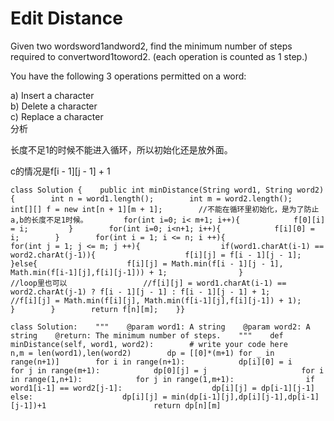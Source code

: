 # Edit Distance

Given two wordsword1andword2, find the minimum number of steps required to convertword1toword2. \(each operation is counted as 1 step.\)

You have the following 3 operations permitted on a word:

a\) Insert a character  
b\) Delete a character  
c\) Replace a character  
分析

长度不足1的时候不能进入循环，所以初始化还是放外面。

c的情况是f\[i - 1\]\[j - 1\] + 1

```text
class Solution {    public int minDistance(String word1, String word2) {        int n = word1.length();        int m = word2.length();        int[][] f = new int[n + 1][m + 1];        //不能在循环里初始化，是为了防止a,b的长度不足1时候。        for(int i=0; i< m+1; i++){            f[0][i] = i;         }        for(int i=0; i<n+1; i++){            f[i][0] = i;        }        for(int i = 1; i <= n; i ++){                        for(int j = 1; j <= m; j ++){                  if(word1.charAt(i-1) == word2.charAt(j-1)){                    f[i][j] = f[i - 1][j - 1];                }else{                    f[i][j] = Math.min(f[i - 1][j - 1], Math.min(f[i-1][j],f[i][j-1])) + 1;                }                //loop里也可以                 //f[i][j] = word1.charAt(i-1) == word2.charAt(j-1) ? f[i - 1][j - 1] : f[i - 1][j - 1] + 1;                                 //f[i][j] = Math.min(f[i][j], Math.min(f[i-1][j],f[i][j-1]) + 1);            }        }        return f[n][m];    }}
```



```text
class Solution:    """    @param word1: A string    @param word2: A string    @return: The minimum number of steps.    """    def minDistance(self, word1, word2):        # write your code here        n,m = len(word1),len(word2)        dp = [[0]*(m+1) for _ in range(n+1)]        for i in range(n+1):            dp[i][0] = i          for j in range(m+1):            dp[0][j] = j                     for i in range(1,n+1):            for j in range(1,m+1):                if word1[i-1] == word2[j-1]:                    dp[i][j] = dp[i-1][j-1]                else:                    dp[i][j] = min(dp[i-1][j],dp[i][j-1],dp[i-1][j-1])+1                        return dp[n][m]
```


